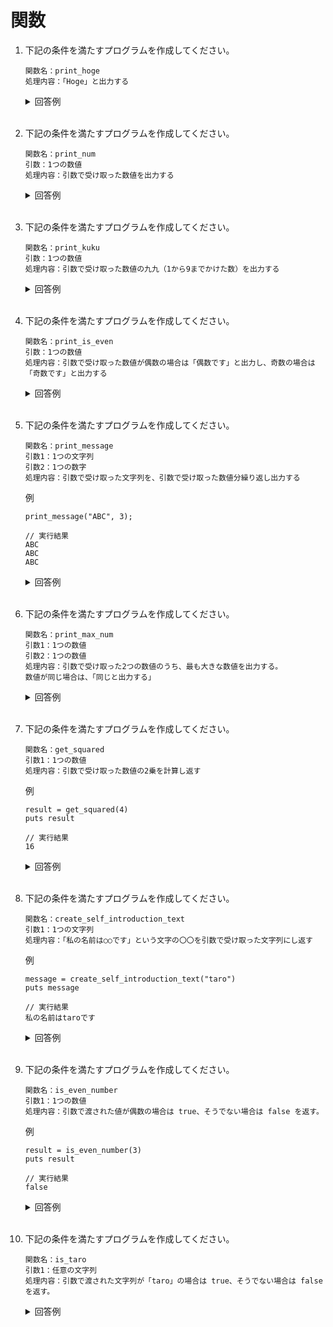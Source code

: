 # 関数

1. 下記の条件を満たすプログラムを作成してください。

    ```
    関数名：print_hoge  
    処理内容：「Hoge」と出力する
    ```

    <details><summary>回答例</summary><div>
            
    ```
    def print_hoge
        puts "Hoge"
    end

    print_hoge
    ```
            
    </div></details>
        

    <br>
	
2. 下記の条件を満たすプログラムを作成してください。

    ```
    関数名：print_num  
    引数：1つの数値  
    処理内容：引数で受け取った数値を出力する
    ```

    <details><summary>回答例</summary><div>
            
    ```
    def print_num(num)
        puts num
    end

    print_num(4)
    ```
            
    </div></details>
        

    <br>
	
3. 下記の条件を満たすプログラムを作成してください。

    ```
    関数名：print_kuku  
    引数：1つの数値  
    処理内容：引数で受け取った数値の九九（1から9までかけた数）を出力する
    ```

    <details><summary>回答例</summary><div>
            
    ```
    def print_kuku(num)
        for i in 1..9
            puts num * i
        end
    end

    print_kuku(4)
    ```
            
    </div></details>
        

    <br>
	
4. 下記の条件を満たすプログラムを作成してください。

    ```
    関数名：print_is_even  
    引数：1つの数値  
    処理内容：引数で受け取った数値が偶数の場合は「偶数です」と出力し、奇数の場合は「奇数です」と出力する
    ```

    <details><summary>回答例</summary><div>
            
    ```
    def print_is_even(num)
        if num % 2 == 0
            puts "偶数です"
        else
            puts "奇数です"
        end
    end
    
    print_is_even(3)
    ```
            
    </div></details>
        
    <br>
	
5. 下記の条件を満たすプログラムを作成してください。

    ```
    関数名：print_message  
    引数1：1つの文字列  
    引数2：1つの数字  
    処理内容：引数で受け取った文字列を、引数で受け取った数値分繰り返し出力する
    ```
	
    例
        
    ```
    print_message("ABC", 3);
        
    // 実行結果
    ABC
    ABC
    ABC
    ```

    <details><summary>回答例</summary><div>
            
    ```
    def print_message(str, count)
        for i in 1..count
            puts str
        end
    end

    print_message("ABC", 3)
    ```
            
    </div></details>
        

    <br>
	
6. 下記の条件を満たすプログラムを作成してください。

    ```
    関数名：print_max_num  
    引数1：1つの数値  
    引数2：1つの数値  
    処理内容：引数で受け取った2つの数値のうち、最も大きな数値を出力する。  
    数値が同じ場合は、「同じと出力する」
    ```

    <details><summary>回答例</summary><div>
            
    ```
    def print_max_num(num1, num2)
        if num1 > num2
            puts num1
        elsif num1 < num2
            puts num2
        else
            puts "同じ"
        end
    end

    print_max_num(4, 5)
    ```
            
    </div></details>
        

    <br>
	
7. 下記の条件を満たすプログラムを作成してください。

    ```
    関数名：get_squared  
    引数1：1つの数値  
    処理内容：引数で受け取った数値の2乗を計算し返す
    ```
	
    例
	
    ```
    result = get_squared(4)
    puts result
        
    // 実行結果
    16
    ```
        
    <details><summary>回答例</summary><div>
            
    ```
    def get_squared(num)
        return num * num
    end

    result = get_squared(4)
    puts result
    ```
            
    </div></details>
        

    <br>
	
8. 下記の条件を満たすプログラムを作成してください。

    ```
    関数名：create_self_introduction_text  
    引数1：1つの文字列  
    処理内容：「私の名前は○○です」という文字の〇〇を引数で受け取った文字列にし返す
    ```
	
    例
        
    ```
    message = create_self_introduction_text("taro")
    puts message
        
    // 実行結果
    私の名前はtaroです
    ```
	
    <details><summary>回答例</summary><div>
            
    ```
    def create_self_introduction_text(name)
        msg = "私の名前は" + name + "です"
        return msg
    end

    message = create_self_introduction_text("taro")
    puts message
    ```
            
    </div></details>
        
    <br>
	
9. 下記の条件を満たすプログラムを作成してください。

    ```
    関数名：is_even_number  
    引数1：1つの数値  
    処理内容：引数で渡された値が偶数の場合は true、そうでない場合は false を返す。
    ```
	
    例
        
    ```
    result = is_even_number(3)
    puts result
        
    // 実行結果
    false
    ```
	
    <details><summary>回答例</summary><div>
            
    ```
    def is_even_number(num)
        if num % 2 == 0
            return "true"
        else
            return "false"
        end
    end

    result = is_even_number(3)
    puts result
    ```
            
    </div></details>
        

    <br>
	
10. 下記の条件を満たすプログラムを作成してください。

    ```
    関数名：is_taro  
    引数1：任意の文字列  
    処理内容：引数で渡された文字列が「taro」の場合は true、そうでない場合は false を返す。
    ```
	
    <details><summary>回答例</summary><div>
            
    ```
    def is_taro(str)
        if str == "taro"
            return "true"
        else
            return "false"
        end
    end

    result = is_taro("taro")
    puts result
    ```
            
    </div></details>
        

    <br>
